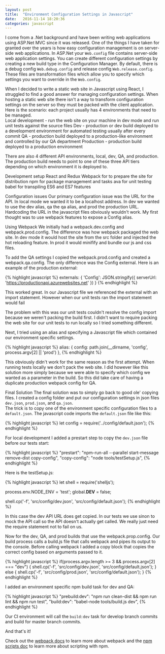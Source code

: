 ```yaml
---
layout: post
title:  "Environment Configuration Settings in Javascript"
date:   2016-11-14 18:20:36
categories: javascript
---
```

I come from a .Net background and have been writing web applications using ASP.Net MVC since it was released.  One of the things I have taken for granted over the years is how easy configuration management is on server-side web applications.
In ASP.Net your `Web.config` file contains server-side web application settings.  You can create different configuration settings by creating a new build type in the Configuration Manager.  By default, there is a debug config `Web.debug.config` and release config `Web.release.config`. These files are transformation files which allow you to specify which settings you want to override in the `Web.config`. 

When I decided to write a static web site in Javascript using React, I struggled to find a good answer for managing configuration settings.  When hosting a static web site there isn't a way to transform configuration settings on the server so they must be packed with the client application.  
Here is the scenario: each project usually has 4 environments that need to be managed.  
Local development - run the web site on your machine in dev mode and run unit tests against the source files
Dev - production or dev build deployed to a development environment for automated testing usually after every commit 
QA - production build deployed to a production-like environment and controlled by our QA department
Production - production build deployed to a production environment

There are also 4 different API environments, local, dev, QA, and production.  The production build needs to point to one of these three API tiers depending on which environment it is deployed to.

Development setup
React and Redux
Webpack for to prepare the site for distribution
npm for package management and tasks
ava for unit testing
babel for transpiling ES6 and ES7 features

Configuration issues
Our primary configuration issue was the URL for the API.  In local mode we wanted it to be a localhost address.  In dev we wanted to use the dev alias, qa the qa alias, and prod the production URL.
Hardcoding the URL in the javascript files obviously wouldn't work.  My first thought was to use webpack features to expose a Config alias.

Using Webpack
We initially had a webpack.dev.config and webpack.prod.config.  The difference was how webpack packaged the web site.  In dev mode it would host the site from the src folder and injected the hot reloading feature.
In prod it would minifify and bundle our js and css files.

To add the QA settings I copied the webpack.prod.config and created a webpack.qa.config.  The only difference was the Config external.
Here is an example of the production external:

{% highlight javascript %}
  externals: {
    'Config': JSON.stringify({ serverUrl: 'https://productionapi.azurewebsites.net' })
  }
{% endhighlight %}

This worked great.  In our Javascript file we referenced the external with an import statement.
However when our unit tests ran the import statement would fail

The problem with this was our unit tests couldn't resolve the config import because we weren't packing the build first.  I didn't want to require packing the web site for our unit tests to run locally so I tried something different. 

Next, I tried using an alias and specifying a Javascript file which contained our environment specific settings.

{% highlight javascript %}
      alias: {
          config: path.join(__dirname, 'config', process.argv[2] || 'prod')
      },
{% endhighlight %}

This obviously didn't work for the same reason as the first attempt.  When running tests locally we don't pack the web site.  I did however like this solution more simply because we were able to specify which config we wanted as a parameter in the build.
So this did take care of having a duplicate production webpack config for QA.

Final Solution
The final solution was to simply go back to good ole' copying files.
I created a config folder and put our configuration settings in json files `dev.json`, `prod.json`, and `qa.json`.  
The trick is to copy one of the environment specific configuration files to a `default.json`.  The javascript code imports the `default.json` file like this:

{% highlight javascript %}
let config = require('../config/default.json');
{% endhighlight %}

For local development I added a prestart step to copy the `dev.json` file before our tests start:

{% highlight javascript %}
"prestart": "npm-run-all --parallel start-message remove-dist copy-config",
"copy-config": "node tools/testSetup.js",
{% endhighlight %}

Here is the testSetup.js:

{% highlight javascript %}
let shell = require('shelljs');

process.env.NODE_ENV = 'test';
global.__DEV__ = false;

shell.cp('-f', 'src/config/dev.json', 'src/config/default.json');
{% endhighlight %}

In this case the dev API URL does get copied.  In our tests we use sinon to mock the API call so the API doesn't actually get called.  We really just need the require statement not to fail on us.

Now for the dev, QA, and prod builds that use the webpack.prop.config.
Our build process calls a build.js file that calls webpack and pipes its output to the console.
Before calling webpack I added a copy block that copies the correct config based on arguments passed to it.

{% highlight javascript %}
if(process.argv.length >= 3 && process.argv[2] === "dev") {
    shell.cp('-f', 'src/config/dev.json', 'src/config/default.json');
} else {
    shell.cp('-f', 'src/config/prod.json', 'src/config/default.json');
}
{% endhighlight %}

I added an environment specific npm build task for dev and QA:

{% highlight javascript %}
"prebuild:dev": "npm run clean-dist && npm run lint && npm run test",
"build:dev": "babel-node tools/build.js dev",
{% endhighlight %}

Our CI environment will call the `build:dev` task for develop branch commits and build for master branch commits.

And that's it!

Check out the [webpack docs][webpack] to learn more about webpack and the [npm scripts doc][npm-scripts] to learn more about scripting with npm.

[webpack]: https://webpack.github.io
[npm-scripts]: https://docs.npmjs.com/misc/scripts
